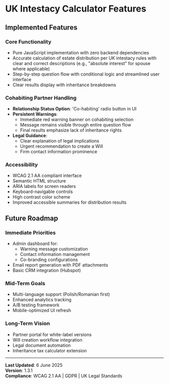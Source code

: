 # UK Intestacy Calculator Features

## Implemented Features

### Core Functionality
- Pure JavaScript implementation with zero backend dependencies
- Accurate calculation of estate distribution per UK intestacy rules with clear and correct descriptions (e.g., "absolute interest" for spouse where applicable)
- Step-by-step question flow with conditional logic and streamlined user interface
- Clear results display with inheritance breakdowns

### Cohabiting Partner Handling
- **Relationship Status Option**: 'Co-habiting' radio button in UI
- **Persistent Warnings**:
  - Immediate red warning banner on cohabiting selection
  - Message remains visible through entire question flow
  - Final results emphasize lack of inheritance rights
- **Legal Guidance**:
  - Clear explanation of legal implications
  - Urgent recommendation to create a Will
  - Firm contact information prominence

### Accessibility
- WCAG 2.1 AA compliant interface
- Semantic HTML structure
- ARIA labels for screen readers
- Keyboard-navigable controls
- High contrast color scheme
- Improved accessible summaries for distribution results

## Future Roadmap

### Immediate Priorities
- Admin dashboard for:
  - Warning message customization
  - Contact information management
  - Co-branding configurations
- Email report generation with PDF attachments
- Basic CRM integration (Hubspot)

### Mid-Term Goals
- Multi-language support (Polish/Romanian first)
- Enhanced analytics tracking
- A/B testing framework
- Mobile-optimized UI refresh

### Long-Term Vision
- Partner portal for white-label versions
- Will creation workflow integration
- Legal document automation
- Inheritance tax calculator extension

---

**Last Updated**: 6 June 2025  
**Version**: 1.3.1  
**Compliance**: WCAG 2.1 AA | GDPR | UK Legal Standards
